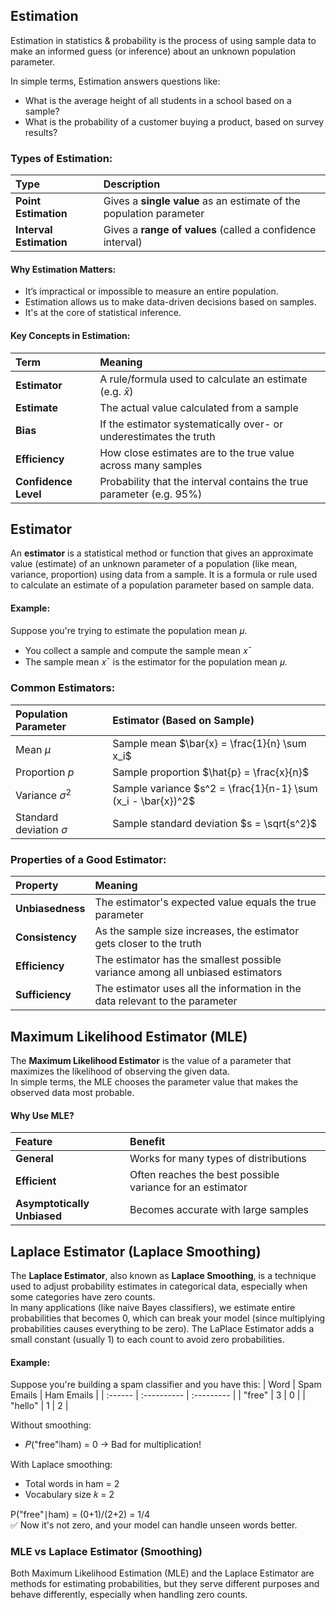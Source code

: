 ## Estimation 
Estimation in statistics & probability is the process of using sample data to make an informed guess (or inference) about an unknown population parameter.  

In simple terms, Estimation answers questions like:
- What is the average height of all students in a school based on a sample?
- What is the probability of a customer buying a product, based on survey results?

### Types of Estimation:
| Type                    | Description                                                         |
| :---------------------- | :------------------------------------------------------------------ |
| **Point Estimation**    | Gives a **single value** as an estimate of the population parameter |
| **Interval Estimation** | Gives a **range of values** (called a confidence interval)          |

#### Why Estimation Matters:
- It’s impractical or impossible to measure an entire population.
- Estimation allows us to make data-driven decisions based on samples.
- It's at the core of statistical inference.

#### Key Concepts in Estimation:
| Term                 | Meaning                                                              |
| :------------------- | :------------------------------------------------------------------- |
| **Estimator**        | A rule/formula used to calculate an estimate (e.g. $\bar{x}$)        |
| **Estimate**         | The actual value calculated from a sample                            |
| **Bias**             | If the estimator systematically over- or underestimates the truth    |
| **Efficiency**       | How close estimates are to the true value across many samples        |
| **Confidence Level** | Probability that the interval contains the true parameter (e.g. 95%) |

## Estimator
An **estimator** is a statistical method or function that gives an approximate value (estimate) of an unknown parameter of a population (like mean, variance, proportion) using data from a sample. 
It is a formula or rule used to calculate an estimate of a population parameter based on sample data.

#### Example:
Suppose you're trying to estimate the population mean 𝜇.
- You collect a sample and compute the sample mean 𝑥ˉ
- The sample mean 𝑥ˉ is the estimator for the population mean 𝜇.

### Common Estimators:
| Population Parameter        | Estimator (Based on Sample)                                  |
| :-------------------------- | :----------------------------------------------------------- |
| Mean $\mu$                  | Sample mean $\bar{x} = \frac{1}{n} \sum x_i$                 |
| Proportion $p$              | Sample proportion $\hat{p} = \frac{x}{n}$                    |
| Variance $\sigma^2$         | Sample variance $s^2 = \frac{1}{n-1} \sum (x_i - \bar{x})^2$ |
| Standard deviation $\sigma$ | Sample standard deviation $s = \sqrt{s^2}$                   |

###  Properties of a Good Estimator:
| Property         | Meaning                                                                        |
| :--------------- | :----------------------------------------------------------------------------- |
| **Unbiasedness** | The estimator's expected value equals the true parameter                       |
| **Consistency**  | As the sample size increases, the estimator gets closer to the truth           |
| **Efficiency**   | The estimator has the smallest possible variance among all unbiased estimators |
| **Sufficiency**  | The estimator uses all the information in the data relevant to the parameter   |

## Maximum Likelihood Estimator (MLE)
The **Maximum Likelihood Estimator** is the value of a parameter that maximizes the likelihood of observing the given data.  
In simple terms, the MLE chooses the parameter value that makes the observed data most probable.

#### Why Use MLE?
| Feature                     | Benefit                                                   |
| :-------------------------- | :-------------------------------------------------------- |
| **General**                 | Works for many types of distributions                     |
| **Efficient**               | Often reaches the best possible variance for an estimator |
| **Asymptotically Unbiased** | Becomes accurate with large samples                       |

## Laplace Estimator (Laplace Smoothing)
The **Laplace Estimator**, also known as **Laplace Smoothing**, is a technique used to adjust probability estimates in categorical data, especially when some categories have zero counts.  
In many applications (like naive Bayes classifiers), we estimate entire probabilities that becomes 0, which can break your model (since multiplying probabilities causes everything to be zero). The LaPlace Estimator adds a small constant (usually 1) to each count to avoid zero probabilities.

####  Example:
Suppose you're building a spam classifier and you have this:
| Word    | Spam Emails | Ham Emails |
| :------ | :---------- | :--------- |
| "free"  | 3           | 0          |
| "hello" | 1           | 2          |

Without smoothing:
  - 𝑃("free"∣ham) = 0 → Bad for multiplication!

With Laplace smoothing:
  - Total words in ham = 2
  - Vocabulary size 𝑘 = 2

P("free"∣ham) = (0+1)/(2+2) = 1/4  
✅ Now it's not zero, and your model can handle unseen words better.
​
### MLE vs Laplace Estimator (Smoothing)
Both Maximum Likelihood Estimation (MLE) and the Laplace Estimator are methods for estimating probabilities, but they serve different purposes and behave differently, especially when handling zero counts.
